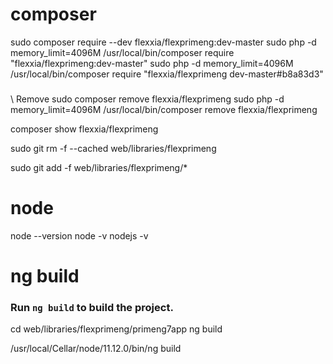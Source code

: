 


# composer
sudo composer require --dev flexxia/flexprimeng:dev-master
sudo php -d memory_limit=4096M /usr/local/bin/composer require "flexxia/flexprimeng:dev-master"
sudo php -d memory_limit=4096M /usr/local/bin/composer require "flexxia/flexprimeng dev-master#b8a83d3"


###
\\ Remove
sudo composer remove flexxia/flexprimeng
sudo php -d memory_limit=4096M /usr/local/bin/composer remove flexxia/flexprimeng

composer show flexxia/flexprimeng

sudo git rm -f --cached web/libraries/flexprimeng

sudo git add -f web/libraries/flexprimeng/*

<!--  -->

# node
node --version
node -v
nodejs -v

# ng build
### Run `ng build` to build the project.
cd web/libraries/flexprimeng/primeng7app
ng build

/usr/local/Cellar/node/11.12.0/bin/ng build

